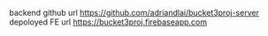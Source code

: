 backend github url https://github.com/adriandlai/bucket3proj-server
depoloyed FE url https://bucket3proj.firebaseapp.com
